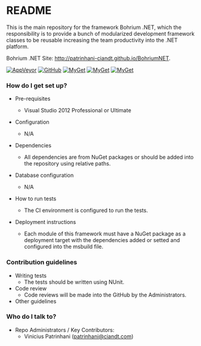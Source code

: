 # README #

This is the main repository for the framework Bohrium .NET, which the responsibility is to provide a bunch of modularized development framework classes to be reusable increasing the team productivity into the .NET platform.

Bohrium .NET Site: http://patrinhani-ciandt.github.io/BohriumNET.

[![AppVeyor](http://img.shields.io/appveyor/ci/patrinhani-ciandt/bohriumnet.svg?style=flat-square)](https://ci.appveyor.com/project/patrinhani-ciandt/bohriumnet)
[![GitHub](http://img.shields.io/github/issues/patrinhani-ciandt/BohriumNET.svg?style=flat-square)](https://huboard.com/patrinhani-ciandt/BohriumNET)
[![MyGet](http://img.shields.io/myget/bohriumnet/v/Bohrium.Core.svg?style=flat-square&label=Bohrium.Core)](https://www.myget.org/F/bohriumnet/)
[![MyGet](http://img.shields.io/myget/bohriumnet/v/Bohrium.Ext.NHibernate.AutoMapper.svg?style=flat-square&label=Bohrium.Ext.NHibernate.AutoMapper)](https://www.myget.org/F/bohriumnet/)
[![MyGet](http://img.shields.io/myget/bohriumnet/v/Bohrium.Tools.SpecflowReportTool.svg?style=flat-square&label=Bohrium.Tools.SpecflowReportTool)](https://www.myget.org/F/bohriumnet/)

### How do I get set up? ###

* Pre-requisites
  * Visual Studio 2012 Professional or Ultimate

* Configuration
  * N/A
* Dependencies
  * All dependencies are from NuGet packages or should be added into the repository using relative paths.

* Database configuration
  * N/A

* How to run tests
  * The CI environment is configured to run the tests.
  
* Deployment instructions
  * Each module of this framework must have a NuGet package as a deployment target with the dependencies added or setted and configured into the msbuild file.

### Contribution guidelines ###

* Writing tests
  * The tests should be written using NUnit.
* Code review
  * Code reviews will be made into the GitHub by the Administrators.
* Other guidelines

### Who do I talk to? ###

* Repo Administrators / Key Contributors:
  * Vinicius Patrinhani (patrinhani@ciandt.com)
